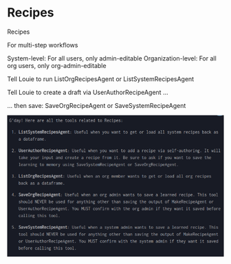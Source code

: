 # Recipes

Recipes

For multi-step workflows

System-level: For all users, only admin-editable
Organization-level: For all org users, only org-admin-editable

Tell Louie to run ListOrgRecipesAgent or ListSystemRecipesAgent


Tell Louie to create a draft via UserAuthorRecipeAgent …

… then save: SaveOrgRecipeAgent or SaveSystemRecipeAgent

![Recipes Example](./images/user/057_Recipes_1.png)

